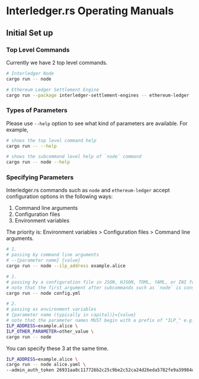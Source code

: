 # Interledger.rs Operating Manuals

## Initial Set up

### Top Level Commands
Currently we have 2 top level commands.

```bash
# Interledger Node
cargo run -- node

# Ethereum Ledger Settlement Engine
cargo run --package interledger-settlement-engines -- ethereum-ledger
```

### Types of Parameters

Please use `--help` option to see what kind of parameters are available. For example,

```bash
# shows the top level command help
cargo run -- --help

# shows the subcommand level help of `node` command
cargo run -- node --help
```

### Specifying Parameters

Interledger.rs commands such as `node` and `ethereum-ledger` accept configuration options in the following ways:

1. Command line arguments
1. Configuration files
1. Environment variables

The priority is: Environment variables > Configuration files > Command line arguments.

```bash #
# 1.
# passing by command line arguments
# --{parameter name} {value}
cargo run -- node --ilp_address example.alice

# 1.
# passing by a configuration file in JSON, HJSON, TOML, YAML, or INI format
# note that the first argument after subcommands such as `node` is considered as a configuration file
cargo run -- node config.yml

# 2.
# passing as environment variables
# {parameter name (typically in capital)}={value}
# note that the parameter names MUST begin with a prefix of "ILP_" e.g. ILP_SECRET_SEED
ILP_ADDRESS=example.alice \
ILP_OTHER_PARAMETER=other_value \
cargo run -- node
```

You can specify these 3 at the same time.

```bash
ILP_ADDRESS=example.alice \
cargo run -- node alice.yaml \
--admin_auth_token 26931aa8c117726b2c25c9be2c52ca24d26eda5782fe9a39984db7dc602dcf0c
```
